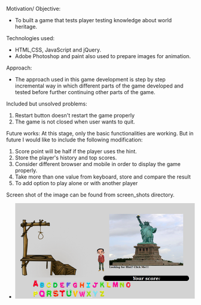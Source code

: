Motivation/ Objective:
* To built a game that tests player testing knowledge about world heritage.

Technologies used:
* HTML,CSS, JavaScript and jQuery.
* Adobe Photoshop and paint also used to prepare images for animation.

Approach:
* The approach used in this game development is step by step incremental way in which different parts of the game developed and tested before further continuing other parts of the game.

Included but unsolved problems:
1. Restart button doesn't restart the game properly
2. The game is not closed when user wants to quit.

Future works:
At this stage, only the basic functionalities are working. But in future I would like to include the following modification:
1. Score point will be half if the player uses the hint.
2. Store the player's history and top scores.
3. Consider different browser and mobile in order to display the game properly.
4. Take more than one value from keyboard, store and compare the result
5. To add option to play alone or with another player

Screen shot of the image can be found from screen_shots directory.
* ![alt text](screen_shots/hangman2.png)
